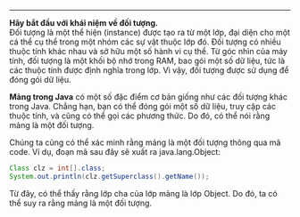 
---
**Hãy bắt đầu với khái niệm về đối tượng.**  
Đối tượng là một thể hiện (instance) được tạo ra từ một lớp, đại diện cho một cá thể cụ thể trong một nhóm các sự vật thuộc lớp đó. Đối tượng có nhiều thuộc tính khác nhau và sở hữu một số hành vi cụ thể. Từ góc nhìn của máy tính, đối tượng là một khối bộ nhớ trong RAM, bao gói một số dữ liệu, tức là các thuộc tính được định nghĩa trong lớp. Vì vậy, đối tượng được sử dụng để đóng gói dữ liệu.

**Mảng trong Java** có một số đặc điểm cơ bản giống như các đối tượng khác trong Java. Chẳng hạn, bạn có thể đóng gói một số dữ liệu, truy cập các thuộc tính, và cũng có thể gọi các phương thức. Do đó, có thể nói rằng mảng là một đối tượng.

Chúng ta cũng có thể xác minh rằng mảng là một đối tượng thông qua mã code. Ví dụ, đoạn mã sau đây sẽ xuất ra java.lang.Object:
```java
Class clz = int[].class;
System.out.println(clz.getSuperclass().getName());
```
Từ đây, có thể thấy rằng lớp cha của lớp mảng là lớp Object. Do đó, ta có thể suy ra rằng mảng là một đối tượng.

